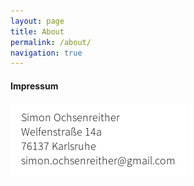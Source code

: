 ```yaml
---
layout: page
title: About
permalink: /about/
navigation: true
---
```


#### Impressum

![Impressum](/assets/img/impressum.png)
